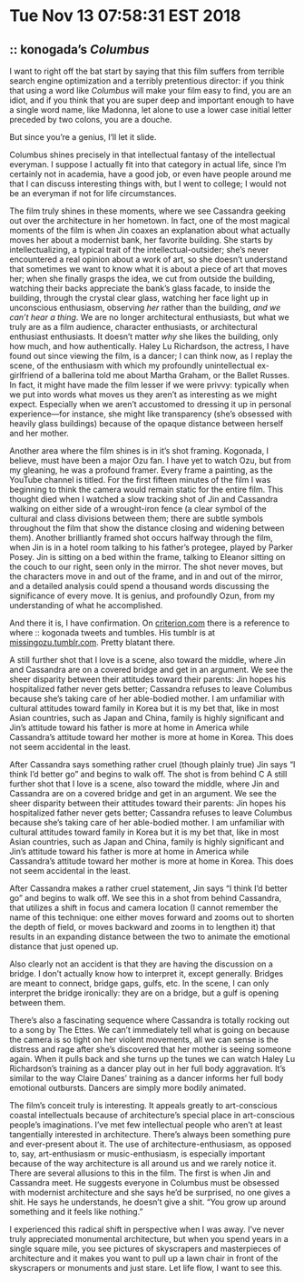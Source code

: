 # Tue Nov 13 07:58:31 EST 2018
## :: konogada’s _Columbus_

I want to right off the bat start by saying that this film suffers from terrible
search engine optimization and a terribly pretentious director: if you think
that using a word like _Columbus_ will make your film easy to find, you are an
idiot, and if you think that you are super deep and important enough to have a
single word name, like Madonna, let alone to use a lower case initial letter
preceded by two colons, you are a douche.

But since you’re a genius, I’ll let it slide.

Columbus shines precisely in that intellectual fantasy of the intellectual
everyman. I suppose I actually fit into that category in actual life, since I’m
certainly not in academia, have a good job, or even have people around me that I
can discuss interesting things with, but I went to college; I would not be an
everyman if not for life circumstances.

The film truly shines in these moments, where we see Cassandra geeking out over
the architecture in her hometown. In fact, one of the most magical moments of
the film is when Jin coaxes an explanation about what actually moves her about a
modernist bank, her favorite building. She starts by intellectualizing, a
typical trait of the intellectual-outsider; she’s never encountered a real
opinion about a work of art, so she doesn’t understand that sometimes we want to
know what it is about a piece of art that moves her; when she finally grasps the
idea, we cut from outside the building, watching their backs appreciate the
bank’s glass facade, to inside the building, through the crystal clear glass,
watching her face light up in unconscious enthusiasm, observing _her_ rather
than the building, _and we can’t hear a thing_. We are no longer architectural
enthusiasts, but what we truly are as a film audience, character enthusiasts, or
architectural enthusiast enthusiasts. It doesn’t matter _why_ she likes the
building, only how much, and how authentically. Haley Lu Richardson, the
actress, I have found out since viewing the film, is a dancer; I can think now,
as I replay the scene, of the enthusiasm with which my profoundly unintellectual
ex-girlfriend of a ballerina told me about Martha Graham, or the Ballet Russes.
In fact, it might have made the film lesser if we were privvy: typically when we
put into words what moves us they aren’t as interesting as we might expect.
Especially when we aren’t accustomed to dressing it up in personal
experience—for instance, she might like transparency (she’s obsessed with
heavily glass buildings) because of the opaque distance between herself and her
mother.

Another area where the film shines is in it’s shot framing. Kogonada, I believe,
must have been a major Ozu fan. I have yet to watch Ozu, but from my gleaning,
he was a profound framer. Every frame a painting, as the YouTube channel is
titled. For the first fifteen minutes of the film I was beginning to think the
camera would remain static for the entire film. This thought died when I watched
a slow tracking shot of Jin and Cassandra walking on either side of a
wrought-iron fence (a clear symbol of the cultural and class divisions between
them; there are subtle symbols throughout the film that show the distance
closing and widening between them). Another brilliantly framed shot occurs
halfway through the film, when Jin is in a hotel room talking to his father’s
protegee, played by Parker Posey. Jin is sitting on a bed within the frame,
talking to Eleanor sitting on the couch to our right, seen only in the mirror.
The shot never moves, but the characters move in and out of the frame, and in
and out of the mirror, and a detailed analysis could spend a thousand words
discussing the significance of every move. It is genius, and profoundly Ozun,
from my understanding of what he accomplished.

And there it is, I have confirmation. On [criterion.com](www.criterion.com)
there is a reference to where :: kogonada tweets and tumbles. His tumblr is at
[missingozu.tumblr.com](http://missingozu.tumblr.com). Pretty blatant there.

A still further shot that I love is a scene, also toward the middle, where Jin
and Cassandra are on a covered bridge and get in an argument. We see the sheer
disparity between their attitudes toward their parents: Jin hopes his
hospitalized father never gets better; Cassandra refuses to leave Columbus
because she’s taking care of her able-bodied mother. I am unfamiliar with
cultural attitudes toward family in Korea but it is my bet that, like in most
Asian countries, such as Japan and China, family is highly significant and Jin’s
attitude toward his father is more at home in America while Cassandra’s attitude
toward her mother is more at home in Korea. This does not seem accidental in the
least.

After Cassandra says something rather cruel (though plainly true) Jin says “I
think I’d better go” and begins to walk off. The shot is from behind C
A still further shot that I love is a scene, also toward the middle, where Jin
and Cassandra are on a covered bridge and get in an argument. We see the sheer
disparity between their attitudes toward their parents: Jin hopes his
hospitalized father never gets better; Cassandra refuses to leave Columbus
because she’s taking care of her able-bodied mother. I am unfamiliar with
cultural attitudes toward family in Korea but it is my bet that, like in most
Asian countries, such as Japan and China, family is highly significant and Jin’s
attitude toward his father is more at home in America while Cassandra’s attitude
toward her mother is more at home in Korea. This does not seem accidental in the
least.

After Cassandra makes a rather cruel statement, Jin says “I think I’d better go”
and begins to walk off. We see this in a shot from behind Cassandra, that
utilizes a shift in focus and camera location (I cannot remember the name of
this technique: one either moves forward and zooms out to shorten the depth of
field, or moves backward and zooms in to lengthen it) that results in an
expanding distance between the two to animate the emotional distance that just
opened up.

Also clearly not an accident is that they are having the discussion on a
bridge. I don’t actually know how to interpret it, except generally. Bridges are
meant to connect, bridge gaps, gulfs, etc. In the scene, I can only interpret
the bridge ironically: they are on a bridge, but a gulf is opening between them.

There’s also a fascinating sequence where Cassandra is totally rocking out to a
song by The Ettes. We can’t immediately tell what is going on because the camera
is so tight on her violent movements, all we can sense is the distress and rage
after she’s discovered that her mother is seeing someone again. When it pulls
back and she turns up the tunes we can watch Haley Lu Richardson’s training as a
dancer play out in her full body aggravation. It’s similar to the way Claire
Danes’ training as a dancer informs her full body emotional outbursts. Dancers
are simply more bodily animated.

The film’s conceit truly is interesting. It appeals greatly to art-conscious
coastal intellectuals because of architecture’s special place in art-conscious
people’s imaginations. I’ve met few intellectual people who aren’t at least
tangentially interested in architecture. There’s always been something pure and
ever-present about it. The use of architecture-enthusiasm, as opposed to, say,
art-enthusiasm or music-enthusiasm, is especially important because of the way
architecture is all around us and we rarely notice it. There are several
allusions to this in the film. The first is when Jin and Cassandra meet. He
suggests everyone in Columbus must be obsessed with modernist architecture and
she says he’d be surprised, no one gives a shit. He says he understands, he
doesn’t give a shit. “You grow up around something and it feels like nothing.”

I experienced this radical shift in perspective when I was away. I’ve never
truly appreciated monumental architecture, but when you spend years in a single
square mile, you see pictures of skyscrapers and masterpieces of architecture
and it makes you want to pull up a lawn chair in front of the skyscrapers or
monuments and just stare. Let life flow, I want to see this.
